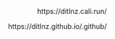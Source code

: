 <div align="right">
<p>https://ditlnz.cali.run/</p>
<p>https://ditlnz.github.io/.github/</p>
</div>
